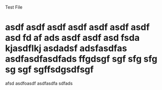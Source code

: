 Test File

asdf
asdf
asdf
asdf
asdf
asdf
asdf
asd
fd
af
ads
asdf
asdf
asd
fsda
kjasdflkj
asdadsf
adsfasdfas
asdfasdfasdfads
ffgdsgf
sgf
sfg
sfg
sg
sgf
sgffsdgsdfsgf
=======

afsd
asdfoasdf
asdfasdfa
sdfads

